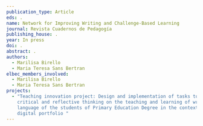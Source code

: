 ```yaml
---
publication_type: Article
eds: .
name: Network for Improving Writing and Challenge-Based Learning
journal: Revista Cuadernos de Pedagogía
publishing_house: .
year: In press
doi: .
abstract: .
authors:
  - Marilisa Birello
  - Maria Teresa Sans Bertran
elbec_members_involved:
  - Marilisa Birello
  - Maria Teresa Sans Bertran
projects:
  - "Teaching innovation project: Design and implementation of tasks to promote
    critical and reflective thinking on the teaching and learning of written
    language of the students of Primary Education Degree in the context of the
    digital portfolio "
---
```

